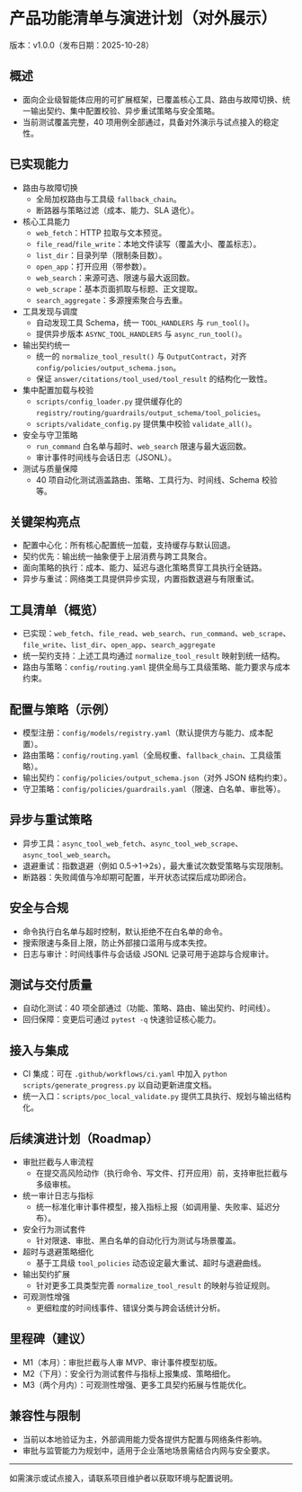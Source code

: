 # 产品功能清单与演进计划（对外展示）

版本：v1.0.0（发布日期：2025-10-28）

## 概述

- 面向企业级智能体应用的可扩展框架，已覆盖核心工具、路由与故障切换、统一输出契约、集中配置校验、异步重试策略与安全策略。
- 当前测试覆盖完整，40 项用例全部通过，具备对外演示与试点接入的稳定性。

## 已实现能力

- 路由与故障切换
  - 全局加权路由与工具级 `fallback_chain`。
  - 断路器与策略过滤（成本、能力、SLA 退化）。
- 核心工具能力
  - `web_fetch`：HTTP 拉取与文本预览。
  - `file_read`/`file_write`：本地文件读写（覆盖大小、覆盖标志）。
  - `list_dir`：目录列举（限制条目数）。
  - `open_app`：打开应用（带参数）。
  - `web_search`：来源可选、限速与最大返回数。
  - `web_scrape`：基本页面抓取与标题、正文提取。
  - `search_aggregate`：多源搜索聚合与去重。
- 工具发现与调度
  - 自动发现工具 Schema，统一 `TOOL_HANDLERS` 与 `run_tool()`。
  - 提供异步版本 `ASYNC_TOOL_HANDLERS` 与 `async_run_tool()`。
- 输出契约统一
  - 统一的 `normalize_tool_result()` 与 `OutputContract`，对齐 `config/policies/output_schema.json`。
  - 保证 `answer/citations/tool_used/tool_result` 的结构化一致性。
- 集中配置加载与校验
  - `scripts/config_loader.py` 提供缓存化的 `registry/routing/guardrails/output_schema/tool_policies`。
  - `scripts/validate_config.py` 提供集中校验 `validate_all()`。
- 安全与守卫策略
  - `run_command` 白名单与超时、`web_search` 限速与最大返回数。
  - 审计事件时间线与会话日志（JSONL）。
- 测试与质量保障
  - 40 项自动化测试涵盖路由、策略、工具行为、时间线、Schema 校验等。

## 关键架构亮点

- 配置中心化：所有核心配置统一加载，支持缓存与默认回退。
- 契约优先：输出统一抽象便于上层消费与跨工具聚合。
- 面向策略的执行：成本、能力、延迟与退化策略贯穿工具执行全链路。
- 异步与重试：网络类工具提供异步实现，内置指数退避与有限重试。

## 工具清单（概览）

- 已实现：`web_fetch`、`file_read`、`web_search`、`run_command`、`web_scrape`、`file_write`、`list_dir`、`open_app`、`search_aggregate`
- 统一契约支持：上述工具均通过 `normalize_tool_result` 映射到统一结构。
- 路由与策略：`config/routing.yaml` 提供全局与工具级策略、能力要求与成本约束。

## 配置与策略（示例）

- 模型注册：`config/models/registry.yaml`（默认提供方与能力、成本配置）。
- 路由策略：`config/routing.yaml`（全局权重、`fallback_chain`、工具级策略）。
- 输出契约：`config/policies/output_schema.json`（对外 JSON 结构约束）。
- 守卫策略：`config/policies/guardrails.yaml`（限速、白名单、审批等）。

## 异步与重试策略

- 异步工具：`async_tool_web_fetch`、`async_tool_web_scrape`、`async_tool_web_search`。
- 退避重试：指数退避（例如 0.5→1→2s），最大重试次数受策略与实现限制。
- 断路器：失败阈值与冷却期可配置，半开状态试探后成功即闭合。

## 安全与合规

- 命令执行白名单与超时控制，默认拒绝不在白名单的命令。
- 搜索限速与条目上限，防止外部接口滥用与成本失控。
- 日志与审计：时间线事件与会话级 JSONL 记录可用于追踪与合规审计。

## 测试与交付质量

- 自动化测试：40 项全部通过（功能、策略、路由、输出契约、时间线）。
- 回归保障：变更后可通过 `pytest -q` 快速验证核心能力。

## 接入与集成

- CI 集成：可在 `.github/workflows/ci.yaml` 中加入 `python scripts/generate_progress.py` 以自动更新进度文档。
- 统一入口：`scripts/poc_local_validate.py` 提供工具执行、规划与输出结构化。

## 后续演进计划（Roadmap）

- 审批拦截与人审流程
  - 在提交高风险动作（执行命令、写文件、打开应用）前，支持审批拦截与多级审核。
- 统一审计日志与指标
  - 统一标准化审计事件模型，接入指标上报（如调用量、失败率、延迟分布）。
- 安全行为测试套件
  - 针对限速、审批、黑白名单的自动化行为测试与场景覆盖。
- 超时与退避策略细化
  - 基于工具级 `tool_policies` 动态设定最大重试、超时与退避曲线。
- 输出契约扩展
  - 针对更多工具类型完善 `normalize_tool_result` 的映射与验证规则。
- 可观测性增强
  - 更细粒度的时间线事件、错误分类与跨会话统计分析。

## 里程碑（建议）

- M1（本月）：审批拦截与人审 MVP、审计事件模型初版。
- M2（下月）：安全行为测试套件与指标上报集成、策略细化。
- M3（两个月内）：可观测性增强、更多工具契约拓展与性能优化。

## 兼容性与限制

- 当前以本地验证为主，外部调用能力受各提供方配置与网络条件影响。
- 审批与监管能力为规划中，适用于企业落地场景需结合内网与安全要求。

---

如需演示或试点接入，请联系项目维护者以获取环境与配置说明。

